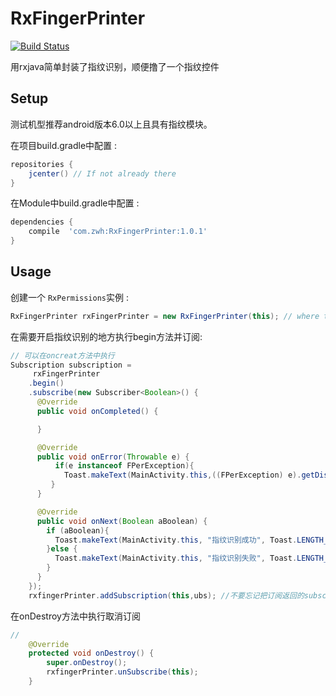 # RxFingerPrinter

[![Build Status](https://api.travis-ci.org/tbruyelle/RxPermissions.svg?branch=master)](https://travis-ci.org/tbruyelle/RxPermissions)

用rxjava简单封装了指纹识别，顺便撸了一个指纹控件

## Setup

测试机型推荐android版本6.0以上且具有指纹模块。

在项目build.gradle中配置 :

```gradle
repositories {
    jcenter() // If not already there
}
```
在Module中build.gradle中配置 :
```gradle
dependencies {
    compile  'com.zwh:RxFingerPrinter:1.0.1'
}
```

## Usage

创建一个 `RxPermissions`实例  :

```java
RxFingerPrinter rxFingerPrinter = new RxFingerPrinter(this); // where this is an Activity instance
```
在需要开启指纹识别的地方执行begin方法并订阅:

```java
// 可以在oncreat方法中执行
Subscription subscription =
     rxFingerPrinter
    .begin()
    .subscribe(new Subscriber<Boolean>() {
      @Override
      public void onCompleted() {

      }

      @Override
      public void onError(Throwable e) {
          if(e instanceof FPerException){
            Toast.makeText(MainActivity.this,((FPerException) e).getDisplayMessage(),Toast.LENGTH_SHORT).show();
         }
      }

      @Override
      public void onNext(Boolean aBoolean) {
        if (aBoolean){
          Toast.makeText(MainActivity.this, "指纹识别成功", Toast.LENGTH_SHORT).show();
        }else {
          Toast.makeText(MainActivity.this, "指纹识别失败", Toast.LENGTH_SHORT).show();
        }
      }
    });
    rxfingerPrinter.addSubscription(this,ubs); //不要忘记把订阅返回的subscription添加到rxfingerPrinter里
```

 在onDestroy方法中执行取消订阅
 
```java
//
    @Override
    protected void onDestroy() {
        super.onDestroy();
        rxfingerPrinter.unSubscribe(this);
    }
```
